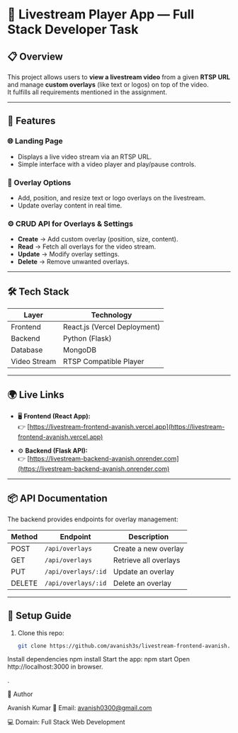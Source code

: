 
# 🎥 Livestream Player App — Full Stack Developer Task

## 📋 Overview
This project allows users to **view a livestream video** from a given **RTSP URL** and manage **custom overlays** (like text or logos) on top of the video.  
It fulfills all requirements mentioned in the assignment.

---

## 🚀 Features

### 🌐 Landing Page
- Displays a live video stream via an RTSP URL.
- Simple interface with a video player and play/pause controls.

### 🧩 Overlay Options
- Add, position, and resize text or logo overlays on the livestream.
- Update overlay content in real time.

### ⚙️ CRUD API for Overlays & Settings
- **Create** → Add custom overlay (position, size, content).  
- **Read** → Fetch all overlays for the video stream.  
- **Update** → Modify overlay settings.  
- **Delete** → Remove unwanted overlays.

---

## 🛠️ Tech Stack

| Layer | Technology |
|--------|-------------|
| Frontend | React.js (Vercel Deployment) |
| Backend | Python (Flask) |
| Database | MongoDB |
| Video Stream | RTSP Compatible Player |

---

## 🌍 Live Links

- 🖥️ **Frontend (React App):**  
  👉 [https://livestream-frontend-avanish.vercel.app](https://livestream-frontend-avanish.vercel.app)

- ⚙️ **Backend (Flask API):**  
  👉 [https://livestream-backend-avanish.onrender.com](https://livestream-backend-avanish.onrender.com)

---

## 📦 API Documentation
The backend provides endpoints for overlay management:

| Method | Endpoint | Description |
|---------|-----------|-------------|
| POST | `/api/overlays` | Create a new overlay |
| GET | `/api/overlays` | Retrieve all overlays |
| PUT | `/api/overlays/:id` | Update an overlay |
| DELETE | `/api/overlays/:id` | Delete an overlay |

---

## 📘 Setup Guide
1. Clone this repo:
   ```bash
   git clone https://github.com/avanish3s/livestream-frontend-avanish.git
Install dependencies
npm install
Start the app:
npm start
Open http://localhost:3000
 in browser.


 .

👤 Author

Avanish Kumar
📧 Email: avanish0300@gmail.com

💻 Domain: Full Stack Web Development
